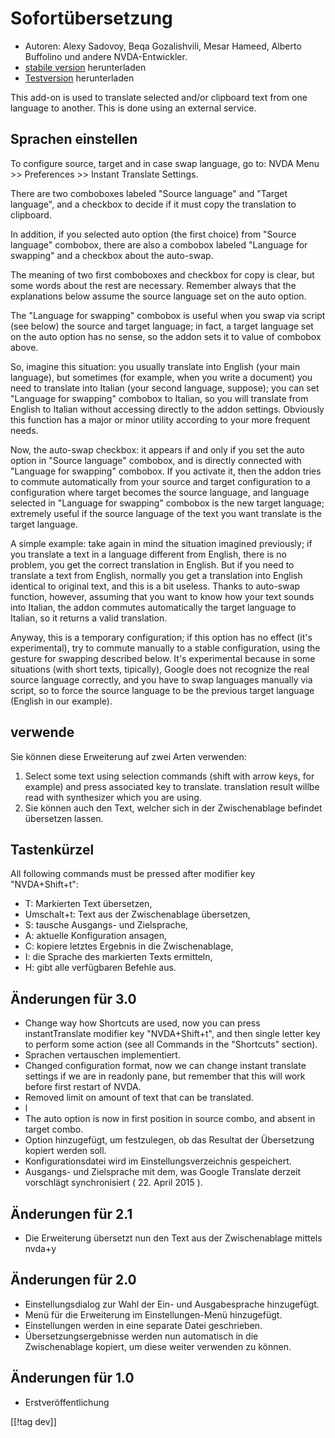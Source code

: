 # Sofortübersetzung #

* Autoren: Alexy Sadovoy, Beqa Gozalishvili, Mesar Hameed, Alberto Buffolino
  und andere NVDA-Entwickler.
* [stabile version][1] herunterladen
* [Testversion][2] herunterladen

This add-on is used to translate selected and/or clipboard text from one
language to another.  This is done using an external service.

## Sprachen einstellen ##
To configure source, target and in case swap language, go to: NVDA Menu >> Preferences >> Instant Translate Settings.

There are two comboboxes labeled "Source language" and "Target language",
and a checkbox to decide if it must copy the translation to clipboard.

In addition, if you selected auto option (the first choice) from "Source
language" combobox, there are also a combobox labeled "Language for
swapping" and a checkbox about the auto-swap.

The meaning of two first comboboxes and checkbox for copy is clear, but some
words about the rest are necessary. Remember always that the explanations
below assume the source language set on the auto option.

The "Language for swapping" combobox is useful when you swap via script (see
below) the source and target language; in fact, a target language set on the
auto option has no sense, so the addon sets it to value of combobox above.

So, imagine this situation: you usually translate into English (your main
language), but sometimes (for example, when you write a document) you need
to translate into Italian (your second language, suppose); you can set
"Language for swapping" combobox to Italian, so you will translate from
English to Italian without accessing directly to the addon
settings. Obviously this function has a major or minor utility according to
your more frequent needs.

Now, the auto-swap checkbox: it appears if and only if you set the auto
option in "Source language" combobox, and is directly connected with
"Language for swapping" combobox. If you activate it, then the addon tries
to commute automatically from your source and target configuration to a
configuration where target becomes the source language, and language
selected in "Language for swapping" combobox is the new target language;
extremely useful if the source language of the text you want translate is
the target language.

A simple example: take again in mind the situation imagined previously; if
you translate a text in a language different from English, there is no
problem, you get the correct translation in English. But if you need to
translate a text from English, normally you get a translation into English
identical to original text, and this is a bit useless. Thanks to auto-swap
function, however, assuming that you want to know how your text sounds into
Italian, the addon commutes automatically the target language to Italian, so
it returns a valid translation.

Anyway, this is a temporary configuration; if this option has no effect
(it's experimental), try to commute manually to a stable configuration,
using the gesture for swapping described below. It's experimental because in
some situations (with short texts, tipically), Google does not recognize the
real source language correctly, and you have to swap languages manually via
script, so to force the source language to be the previous target language
(English in our example).

## verwende ##
Sie können diese Erweiterung auf zwei Arten verwenden:

1. Select some text using selection commands (shift with arrow keys, for
   example) and press associated key to translate. translation result willbe
   read with synthesizer which you are using.
2. Sie können auch den Text, welcher sich in der Zwischenablage befindet
   übersetzen lassen.

## Tastenkürzel ##
All following commands must be pressed after modifier key "NVDA+Shift+t":

* T: Markierten Text übersetzen,
* Umschalt+t: Text aus der Zwischenablage übersetzen,
* S: tausche Ausgangs- und Zielsprache,
* A: aktuelle Konfiguration ansagen,
* C: kopiere letztes Ergebnis in die Zwischenablage,
* I: die Sprache des markierten Texts ermitteln,
* H: gibt alle verfügbaren Befehle aus.

## Änderungen für 3.0 ##
* Change way how Shortcuts are used, now you can press instantTranslate
  modifier key "NVDA+Shift+t", and then single letter key to perform some
  action (see all Commands in the "Shortcuts" section).
* Sprachen vertauschen implementiert.
* Changed configuration format, now we can change instant translate settings
  if we are in readonly pane, but remember that this will work before first
  restart of NVDA.
* Removed limit on amount of text that can be translated.
* l
* The auto option is now in first position in source combo, and absent in
  target combo.
* Option hinzugefügt, um festzulegen, ob das Resultat der Übersetzung
  kopiert werden soll.
* Konfigurationsdatei wird im Einstellungsverzeichnis gespeichert.
* Ausgangs- und Zielsprache mit dem, was Google Translate derzeit vorschlägt
  synchronisiert ( 22. April 2015 ).


## Änderungen für 2.1 ##
* Die Erweiterung übersetzt nun den Text aus der Zwischenablage mittels
  nvda+y

## Änderungen für 2.0 ##
* Einstellungsdialog zur Wahl der Ein- und Ausgabesprache hinzugefügt.
* Menü für die Erweiterung im Einstellungen-Menü hinzugefügt.
* Einstellungen werden in eine separate Datei geschrieben.
* Übersetzungsergebnisse  werden nun automatisch in die Zwischenablage
  kopiert, um diese weiter verwenden zu können.

## Änderungen für 1.0 ##
* Erstveröffentlichung


[[!tag dev]]

[1]: http://addons.nvda-project.org/files/get.php?file=it

[2]: http://addons.nvda-project.org/files/get.php?file=it-dev
